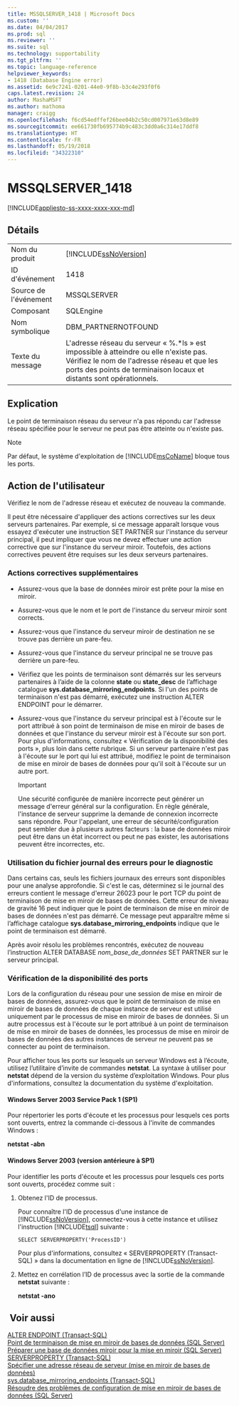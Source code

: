 ```yaml
---
title: MSSQLSERVER_1418 | Microsoft Docs
ms.custom: ''
ms.date: 04/04/2017
ms.prod: sql
ms.reviewer: ''
ms.suite: sql
ms.technology: supportability
ms.tgt_pltfrm: ''
ms.topic: language-reference
helpviewer_keywords:
- 1418 (Database Engine error)
ms.assetid: 6e9c7241-0201-44e0-9f8b-b3c4e293f0f6
caps.latest.revision: 24
author: MashaMSFT
ms.author: mathoma
manager: craigg
ms.openlocfilehash: f6cd54edffef26bee04b2c50cd007971e63d8e89
ms.sourcegitcommit: ee661730fb695774b9c483c3dd0a6c314e17ddf8
ms.translationtype: HT
ms.contentlocale: fr-FR
ms.lasthandoff: 05/19/2018
ms.locfileid: "34322310"
---
```

# <a name="mssqlserver1418"></a>MSSQLSERVER_1418
[!INCLUDE[appliesto-ss-xxxx-xxxx-xxx-md](../../includes/appliesto-ss-xxxx-xxxx-xxx-md.md)]
  
## <a name="details"></a>Détails  
  
|||  
|-|-|  
|Nom du produit|[!INCLUDE[ssNoVersion](../../includes/ssnoversion-md.md)]|  
|ID d'événement|1418|  
|Source de l'événement|MSSQLSERVER|  
|Composant|SQLEngine|  
|Nom symbolique|DBM_PARTNERNOTFOUND|  
|Texte du message|L'adresse réseau du serveur « %.*ls » est impossible à atteindre ou elle n'existe pas. Vérifiez le nom de l'adresse réseau et que les ports des points de terminaison locaux et distants sont opérationnels.|  
  
## <a name="explanation"></a>Explication  
Le point de terminaison réseau du serveur n'a pas répondu car l'adresse réseau spécifiée pour le serveur ne peut pas être atteinte ou n'existe pas.  
  
> [!NOTE]  
> Par défaut, le système d'exploitation de [!INCLUDE[msCoName](../../includes/msconame-md.md)] bloque tous les ports.  
  
## <a name="user-action"></a>Action de l'utilisateur  
Vérifiez le nom de l'adresse réseau et exécutez de nouveau la commande.  
  
Il peut être nécessaire d'appliquer des actions correctives sur les deux serveurs partenaires. Par exemple, si ce message apparaît lorsque vous essayez d'exécuter une instruction SET PARTNER sur l'instance du serveur principal, il peut impliquer que vous ne devez effectuer une action corrective que sur l'instance du serveur miroir. Toutefois, des actions correctives peuvent être requises sur les deux serveurs partenaires.  
  
### <a name="additional-corrective-actions"></a>Actions correctives supplémentaires  
  
-   Assurez-vous que la base de données miroir est prête pour la mise en miroir.  
  
-   Assurez-vous que le nom et le port de l'instance du serveur miroir sont corrects.  
  
-   Assurez-vous que l'instance du serveur miroir de destination ne se trouve pas derrière un pare-feu.  
  
-   Assurez-vous que l'instance du serveur principal ne se trouve pas derrière un pare-feu.  
  
-   Vérifiez que les points de terminaison sont démarrés sur les serveurs partenaires à l’aide de la colonne **state** ou **state_desc** de l’affichage catalogue **sys.database_mirroring_endpoints**. Si l'un des points de terminaison n'est pas démarré, exécutez une instruction ALTER ENDPOINT pour le démarrer.  
  
-   Assurez-vous que l'instance du serveur principal est à l'écoute sur le port attribué à son point de terminaison de mise en miroir de bases de données et que l'instance du serveur miroir est à l'écoute sur son port. Pour plus d'informations, consultez « Vérification de la disponibilité des ports », plus loin dans cette rubrique. Si un serveur partenaire n'est pas à l'écoute sur le port qui lui est attribué, modifiez le point de terminaison de mise en miroir de bases de données pour qu'il soit à l'écoute sur un autre port.  
  
    > [!IMPORTANT]  
    > Une sécurité configurée de manière incorrecte peut générer un message d'erreur général sur la configuration. En règle générale, l'instance de serveur supprime la demande de connexion incorrecte sans répondre. Pour l'appelant, une erreur de sécurité/configuration peut sembler due à plusieurs autres facteurs : la base de données miroir peut être dans un état incorrect ou peut ne pas exister, les autorisations peuvent être incorrectes, etc.  
  
### <a name="using-the-error-log-file-for-diagnosis"></a>Utilisation du fichier journal des erreurs pour le diagnostic  
Dans certains cas, seuls les fichiers journaux des erreurs sont disponibles pour une analyse approfondie. Si c'est le cas, déterminez si le journal des erreurs contient le message d'erreur 26023 pour le port TCP du point de terminaison de mise en miroir de bases de données. Cette erreur de niveau de gravité 16 peut indiquer que le point de terminaison de mise en miroir de bases de données n'est pas démarré. Ce message peut apparaître même si l’affichage catalogue **sys.database_mirroring_endpoints** indique que le point de terminaison est démarré.  
  
Après avoir résolu les problèmes rencontrés, exécutez de nouveau l’instruction ALTER DATABASE *nom_base_de_données* SET PARTNER sur le serveur principal.  
  
### <a name="verifying-port-availability"></a>Vérification de la disponibilité des ports  
Lors de la configuration du réseau pour une session de mise en miroir de bases de données, assurez-vous que le point de terminaison de mise en miroir de bases de données de chaque instance de serveur est utilisé uniquement par le processus de mise en miroir de bases de données. Si un autre processus est à l'écoute sur le port attribué à un point de terminaison de mise en miroir de bases de données, les processus de mise en miroir de bases de données des autres instances de serveur ne peuvent pas se connecter au point de terminaison.  
  
Pour afficher tous les ports sur lesquels un serveur Windows est à l’écoute, utilisez l’utilitaire d’invite de commandes **netstat**. La syntaxe à utiliser pour **netstat** dépend de la version du système d’exploitation Windows. Pour plus d'informations, consultez la documentation du système d'exploitation.  
  
#### <a name="windows-server-2003-service-pack-1-sp1"></a>Windows Server 2003 Service Pack 1 (SP1)  
Pour répertorier les ports d'écoute et les processus pour lesquels ces ports sont ouverts, entrez la commande ci-dessous à l'invite de commandes Windows :  
  
**netstat -abn**  
  
#### <a name="windows-server-2003-pre-sp1"></a>Windows Server 2003 (version antérieure à SP1)  
Pour identifier les ports d'écoute et les processus pour lesquels ces ports sont ouverts, procédez comme suit :  
  
1.  Obtenez l'ID de processus.  
  
    Pour connaître l'ID de processus d'une instance de [!INCLUDE[ssNoVersion](../../includes/ssnoversion-md.md)], connectez-vous à cette instance et utilisez l'instruction [!INCLUDE[tsql](../../includes/tsql-md.md)] suivante :  
  
    ```  
    SELECT SERVERPROPERTY('ProcessID')   
    ```  
  
    Pour plus d'informations, consultez « SERVERPROPERTY (Transact-SQL) » dans la documentation en ligne de [!INCLUDE[ssNoVersion](../../includes/ssnoversion-md.md)].  
  
2.  Mettez en corrélation l’ID de processus avec la sortie de la commande **netstat** suivante :  
  
    **netstat -ano**  
  
## <a name="see-also"></a> Voir aussi  
[ALTER ENDPOINT &#40;Transact-SQL&#41;](~/t-sql/statements/alter-endpoint-transact-sql.md)  
[Point de terminaison de mise en miroir de bases de données &#40;SQL Server&#41;](~/database-engine/database-mirroring/the-database-mirroring-endpoint-sql-server.md)  
[Préparer une base de données miroir pour la mise en miroir &#40;SQL Server&#41;](~/database-engine/database-mirroring/prepare-a-mirror-database-for-mirroring-sql-server.md)  
[SERVERPROPERTY &#40;Transact-SQL&#41;](~/t-sql/functions/serverproperty-transact-sql.md)  
[Spécifier une adresse réseau de serveur &#40;mise en miroir de bases de données&#41;](~/database-engine/database-mirroring/specify-a-server-network-address-database-mirroring.md)  
[sys.database_mirroring_endpoints &#40;Transact-SQL&#41;](~/relational-databases/system-catalog-views/sys-database-mirroring-endpoints-transact-sql.md)  
[Résoudre des problèmes de configuration de mise en miroir de bases de données &#40;SQL Server&#41;](~/database-engine/database-mirroring/troubleshoot-database-mirroring-configuration-sql-server.md)  
  
